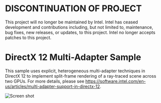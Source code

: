 # DISCONTINUATION OF PROJECT #
This project will no longer be maintained by Intel.
Intel has ceased development and contributions including, but not limited to, maintenance, bug fixes, new releases, or updates, to this project.
Intel no longer accepts patches to this project.
# DirectX 12 Multi-Adapter Sample

This sample uses explicit, heterogeneous multi-adapter techniques in DirectX 12 to implement split-frame rendering of a ray-traced scene across two GPUs. For more details, please see https://software.intel.com/en-us/articles/multi-adapter-support-in-directx-12.

![Screen shot](screenshot.png)
